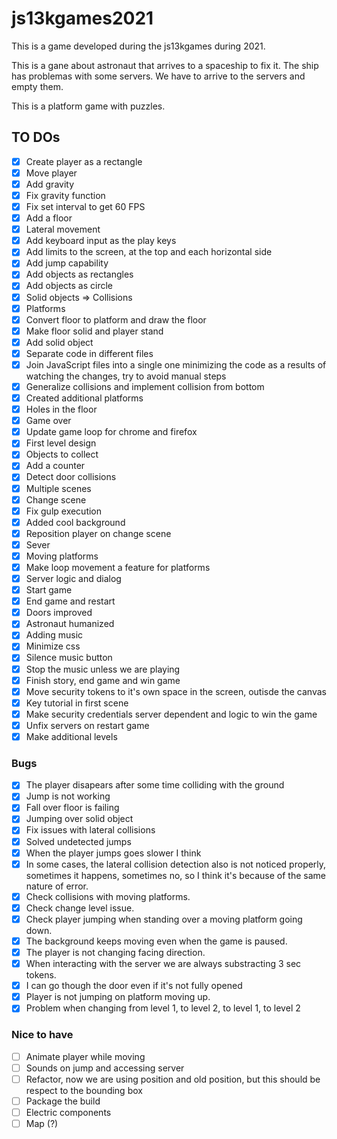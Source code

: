 # js13kgames2021
This is a game developed during the js13kgames during 2021.

This is a gane about astronaut that arrives to a spaceship to fix it. The ship has problemas with some servers. We
have to arrive to the servers and empty them.

This is a platform game with puzzles.

## TO DOs

* [x] Create player as a rectangle
* [x] Move player
* [x] Add gravity
* [x] Fix gravity function
* [x] Fix set interval to get 60 FPS
* [x] Add a floor
* [x] Lateral movement
* [x] Add keyboard input as the play keys
* [x] Add limits to the screen, at the top and each horizontal side
* [x] Add jump capability
* [x] Add objects as rectangles
* [x] Add objects as circle
* [x] Solid objects => Collisions
* [x] Platforms
* [x] Convert floor to platform and draw the floor
* [x] Make floor solid and player stand
* [x] Add solid object
* [x] Separate code in different files
* [x] Join JavaScript files into a single one minimizing the code as a results of watching the changes, try to avoid manual steps
* [x] Generalize collisions and implement collision from bottom
* [x] Created additional platforms
* [x] Holes in the floor
* [x] Game over
* [x] Update game loop for chrome and firefox
* [x] First level design
* [x] Objects to collect
* [x] Add a counter
* [x] Detect door collisions
* [x] Multiple scenes
* [x] Change scene
* [x] Fix gulp execution
* [x] Added cool background
* [x] Reposition player on change scene
* [x] Sever
* [x] Moving platforms
* [x] Make loop movement a feature for platforms
* [x] Server logic and dialog
* [x] Start game
* [x] End game and restart
* [x] Doors improved
* [x] Astronaut humanized
* [x] Adding music
* [x] Minimize css
* [x] Silence music button
* [x] Stop the music unless we are playing
* [x] Finish story, end game and win game
* [x] Move security tokens to it's own space in the screen, outisde the canvas
* [x] Key tutorial in first scene
* [x] Make security credentials server dependent and logic to win the game
* [x] Unfix servers on restart game
* [x] Make additional levels

### Bugs

* [x] The player disapears after some time colliding with the ground
* [x] Jump is not working
* [x] Fall over floor is failing
* [x] Jumping over solid object
* [x] Fix issues with lateral collisions
* [x] Solved undetected jumps
* [x] When the player jumps goes slower I think
* [x] In some cases, the lateral collision detection also is not noticed properly, sometimes it happens, sometimes no, so I think it's because of the same nature of error.
* [x] Check collisions with moving platforms.
* [x] Check change level issue.
* [x] Check player jumping when standing over a moving platform going down.
* [x] The background keeps moving even when the game is paused.
* [x] The player is not changing facing direction.
* [x] When interacting with the server we are always substracting 3 sec tokens.
* [x] I can go though the door even if it's not fully opened
* [x] Player is not jumping on platform moving up.
* [x] Problem when changing from level 1, to level 2, to level 1, to level 2

### Nice to have

* [ ] Animate player while moving
* [ ] Sounds on jump and accessing server
* [ ] Refactor, now we are using position and old position, but this should be respect to the bounding box
* [ ] Package the build
* [ ] Electric components
* [ ] Map (?)
